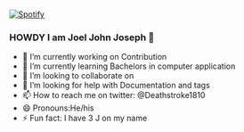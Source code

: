   

  <tr>
  <td width="50%">
      
&nbsp; <br> [![Spotify](https://joel-jj-oseph.vercel.app//api/spotify)](https://open.spotify.com)

  </td>
  <td width="50%">


  </td>
  </table>




### HOWDY I am Joel John Joseph 👋
- 🔭 I’m currently working on Contribution
- 🌱 I’m currently learning Bachelors in computer application
- 👯 I’m looking to collaborate on 
- 🤔 I’m looking for help with Documentation and tags
- 📫 How to reach me on twitter: @Deathstroke1810
- 😄 Pronouns:He/his
- ⚡ Fun fact: I have 3 J on my name



